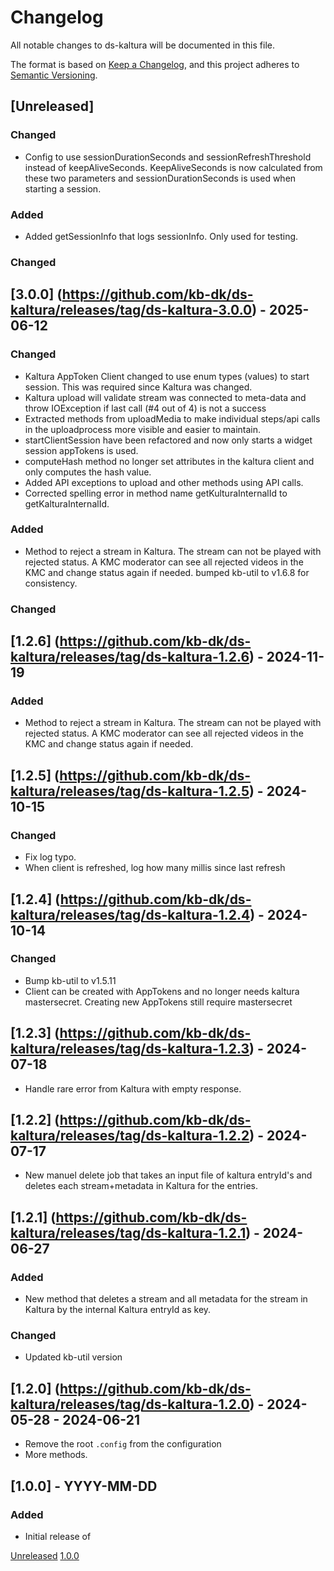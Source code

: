 # Changelog
All notable changes to ds-kaltura will be documented in this file.

The format is based on [Keep a Changelog](https://keepachangelog.com/en/1.0.0/),
and this project adheres to [Semantic Versioning](https://semver.org/spec/v2.0.0.html).

## [Unreleased]

### Changed
- Config to use sessionDurationSeconds and sessionRefreshThreshold instead of keepAliveSeconds. 
  KeepAliveSeconds is now calculated from these two parameters and sessionDurationSeconds is used when starting a 
  session.

### Added
- Added getSessionInfo that logs sessionInfo. Only used for testing.

### Changed

## [3.0.0] (https://github.com/kb-dk/ds-kaltura/releases/tag/ds-kaltura-3.0.0) - 2025-06-12
### Changed
- Kaltura AppToken Client changed to use enum types (values) to start session. This was required since Kaltura was changed.
- Kaltura upload will validate stream was connected to meta-data and throw IOException if last call (#4 out of 4) is not a success
- Extracted methods from uploadMedia to make individual steps/api calls in the uploadprocess more visible and easier
    to maintain.
- startClientSession have been refactored and now only starts a widget session appTokens is used.
- computeHash method no longer set attributes in the kaltura client and only computes the hash value.
- Added API exceptions to upload and other methods using API calls.
- Corrected spelling error in method name getKulturaInternalId to getKalturaInternalId.

### Added
- Method to reject a stream in Kaltura. The stream can not be played with rejected status. A KMC moderator can
see all rejected videos in the KMC and change status again if needed.
bumped kb-util to v1.6.8  for consistency.

### Changed

## [1.2.6] (https://github.com/kb-dk/ds-kaltura/releases/tag/ds-kaltura-1.2.6) - 2024-11-19
### Added
- Method to reject a stream in Kaltura. The stream can not be played with rejected status. A KMC moderator can
see all rejected videos in the KMC and change status again if needed.

## [1.2.5] (https://github.com/kb-dk/ds-kaltura/releases/tag/ds-kaltura-1.2.5) - 2024-10-15
### Changed
- Fix log typo. 
- When client is refreshed, log how many millis since last refresh 

## [1.2.4] (https://github.com/kb-dk/ds-kaltura/releases/tag/ds-kaltura-1.2.4) - 2024-10-14
### Changed
- Bump kb-util to v1.5.11
- Client can be created with AppTokens and no longer needs kaltura mastersecret. Creating new AppTokens still require mastersecret

## [1.2.3] (https://github.com/kb-dk/ds-kaltura/releases/tag/ds-kaltura-1.2.3) - 2024-07-18
- Handle rare error from Kaltura with empty response.

## [1.2.2] (https://github.com/kb-dk/ds-kaltura/releases/tag/ds-kaltura-1.2.2) - 2024-07-17
- New manuel delete job that takes an input file of kaltura entryId's and deletes each stream+metadata in Kaltura for the entries.

## [1.2.1] (https://github.com/kb-dk/ds-kaltura/releases/tag/ds-kaltura-1.2.1) - 2024-06-27
### Added
- New method that deletes a stream and all metadata for the stream in Kaltura by the internal Kaltura entryId as key.

### Changed
- Updated kb-util version


## [1.2.0] (https://github.com/kb-dk/ds-kaltura/releases/tag/ds-kaltura-1.2.0) - 2024-05-28 - 2024-06-21
- Remove the root `.config` from the configuration
- More methods.

## [1.0.0] - YYYY-MM-DD
### Added

- Initial release of <project>


[Unreleased](https://github.com/kb-dk/ds-kaltura/compare/v1.0.0...HEAD)
[1.0.0](https://github.com/kb-dk/ds-kaltura/releases/tag/v1.0.0)
